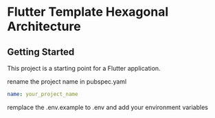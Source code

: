 # Flutter Template Hexagonal Architecture

## Getting Started

This project is a starting point for a Flutter application.

rename the project name in pubspec.yaml

```yaml
name: your_project_name
```

remplace the .env.example to .env and add your environment variables
